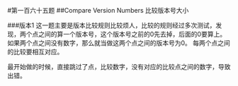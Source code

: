 #第一百六十五题
##Compare Version Numbers
比较版本号大小

###版本1
这一题主要是版本比较规则比较烦人，比较的规则经过多次测试，发现，两个点之间的算一个版本号，这个版本号之前的0先去掉，后面的0要算上。如果两个点之间没有数字，那么就当做这两个点之间的版本号为0。
每两个点之间的比较要相互对应。

最开始做的时候，直接跳过了点，比较数字，没有对应的比较点之间的数字，导致出错。